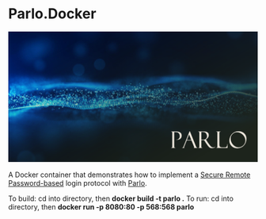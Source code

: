 # Parlo.Docker
<p align="center"> <img src="https://github.com/Afr0/Parlo/blob/main/Logo.png"/></p>
 A Docker container that demonstrates how to implement a <a href="https://github.com/secure-remote-password/srp.net">Secure Remote Password-based</a> login protocol with <a href="https://www.github.com/afr0/parlo/">Parlo</a>.

To build: cd into directory, then <b>docker build -t parlo .</b>
To run: cd into directory, then <b>docker run -p 8080:80 -p 568:568 parlo</b>
